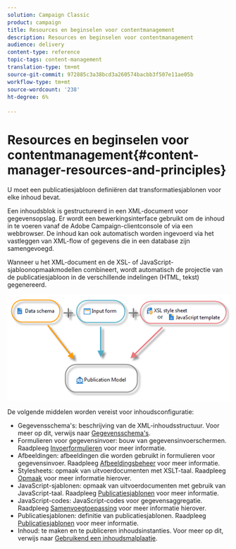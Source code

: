 ```yaml
---
solution: Campaign Classic
product: campaign
title: Resources en beginselen voor contentmanagement
description: Resources en beginselen voor contentmanagement
audience: delivery
content-type: reference
topic-tags: content-management
translation-type: tm+mt
source-git-commit: 972885c3a38bcd3a260574bacbb3f507e11ae05b
workflow-type: tm+mt
source-wordcount: '238'
ht-degree: 6%

---
```



# Resources en beginselen voor contentmanagement{#content-manager-resources-and-principles}

U moet een publicatiesjabloon definiëren dat transformatiesjablonen voor elke inhoud bevat.

Een inhoudsblok is gestructureerd in een XML-document voor gegevensopslag. Er wordt een bewerkingsinterface gebruikt om de inhoud in te voeren vanaf de Adobe Campaign-clientconsole of via een webbrowser. De inhoud kan ook automatisch worden ingevoerd via het vastleggen van XML-flow of gegevens die in een database zijn samengevoegd.

Wanneer u het XML-document en de XSL- of JavaScript-sjabloonopmaakmodellen combineert, wordt automatisch de projectie van de publicatiesjabloon in de verschillende indelingen (HTML, tekst) gegenereerd.

![](assets/d_ncs_content_process.png)

De volgende middelen worden vereist voor inhoudsconfiguratie:

* Gegevensschema&#39;s: beschrijving van de XML-inhoudsstructuur. Voor meer op dit, verwijs naar [Gegevensschema&#39;s](../../delivery/using/data-schemas.md).
* Formulieren voor gegevensinvoer: bouw van gegevensinvoerschermen. Raadpleeg [Invoerformulieren](../../delivery/using/input-forms.md) voor meer informatie.
* Afbeeldingen: afbeeldingen die worden gebruikt in formulieren voor gegevensinvoer. Raadpleeg [Afbeeldingsbeheer](../../delivery/using/formatting.md#image-management) voor meer informatie.
* Stylesheets: opmaak van uitvoerdocumenten met XSLT-taal. Raadpleeg [Opmaak](../../delivery/using/formatting.md) voor meer informatie hierover.
* JavaScript-sjablonen: opmaak van uitvoerdocumenten met gebruik van JavaScript-taal. Raadpleeg [Publicatiesjablonen](../../delivery/using/publication-templates.md) voor meer informatie.
* JavaScript-codes: JavaScript-codes voor gegevensaggregatie. Raadpleeg [Samenvoegtoepassing](../../delivery/using/publication-templates.md#aggregator) voor meer informatie hierover.
* Publicatiesjablonen: definitie van publicatiesjablonen. Raadpleeg [Publicatiesjablonen](../../delivery/using/publication-templates.md) voor meer informatie.
* Inhoud: te maken en te publiceren inhoudsinstanties. Voor meer op dit, verwijs naar [Gebruikend een inhoudsmalplaatje](../../delivery/using/using-a-content-template.md).
